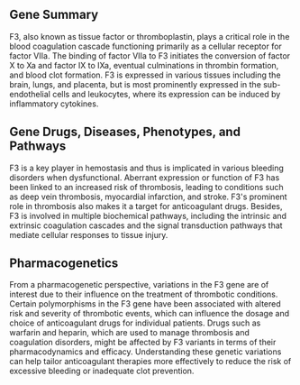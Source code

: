 ## Gene Summary
F3, also known as tissue factor or thromboplastin, plays a critical role in the blood coagulation cascade functioning primarily as a cellular receptor for factor VIIa. The binding of factor VIIa to F3 initiates the conversion of factor X to Xa and factor IX to IXa, eventual culminations in thrombin formation, and blood clot formation. F3 is expressed in various tissues including the brain, lungs, and placenta, but is most prominently expressed in the sub-endothelial cells and leukocytes, where its expression can be induced by inflammatory cytokines.

## Gene Drugs, Diseases, Phenotypes, and Pathways
F3 is a key player in hemostasis and thus is implicated in various bleeding disorders when dysfunctional. Aberrant expression or function of F3 has been linked to an increased risk of thrombosis, leading to conditions such as deep vein thrombosis, myocardial infarction, and stroke. F3's prominent role in thrombosis also makes it a target for anticoagulant drugs. Besides, F3 is involved in multiple biochemical pathways, including the intrinsic and extrinsic coagulation cascades and the signal transduction pathways that mediate cellular responses to tissue injury.

## Pharmacogenetics
From a pharmacogenetic perspective, variations in the F3 gene are of interest due to their influence on the treatment of thrombotic conditions. Certain polymorphisms in the F3 gene have been associated with altered risk and severity of thrombotic events, which can influence the dosage and choice of anticoagulant drugs for individual patients. Drugs such as warfarin and heparin, which are used to manage thrombosis and coagulation disorders, might be affected by F3 variants in terms of their pharmacodynamics and efficacy. Understanding these genetic variations can help tailor anticoagulant therapies more effectively to reduce the risk of excessive bleeding or inadequate clot prevention.